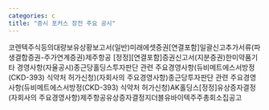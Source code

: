 ```yaml
---
categories: c
title: "증시 포커스 장전 주요 공시"
---
```

코렌텍주식등의대량보유상황보고서(일반)미래에셋증권[연결포함]일괄신고추가서류(파생결합증권-주가연계증권)제주항공 [정정][연결포함]증권신고서(지분증권)한미약품기타 경영사항(자율공시)종근당홀딩스투자판단 관련 주요경영사항(듀비메트에스서방정(CKD-393) 식약처 허가신청)(자회사의 주요경영사항)종근당투자판단 관련 주요경영사항(듀비메트에스서방정(CKD-393) 식약처 허가신청)AK홀딩스[정정]유상증자결정(자회사의 주요경영사항)제주항공유상증자결정지더블유바이텍주주총회소집공고